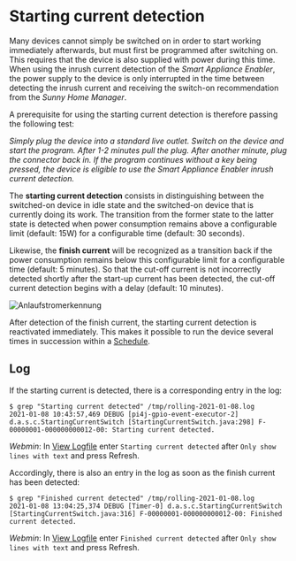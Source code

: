 # Starting current detection

Many devices cannot simply be switched on in order to start working immediately afterwards, but must first be programmed after switching on. This requires that the device is also supplied with power during this time. When using the inrush current detection of the *Smart Appliance Enabler*, the power supply to the device is only interrupted in the time between detecting the inrush current and receiving the switch-on recommendation from the *Sunny Home Manager*.

A prerequisite for using the starting current detection is therefore passing the following test:

_Simply plug the device into a standard live outlet. Switch on the device and start the program. After 1-2 minutes pull the plug. After another minute, plug the connector back in. If the program continues without a key being pressed, the device is eligible to use the *Smart Appliance Enabler* inrush current detection._

The **starting current detection** consists in distinguishing between the switched-on device in idle state and the switched-on device that is currently doing its work. The transition from the former state to the latter state is detected when power consumption remains above a configurable limit (default: 15W) for a configurable time (default: 30 seconds).

Likewise, the **finish current** will be recognized as a transition back if the power consumption remains below this configurable limit for a configurable time (default: 5 minutes). So that the cut-off current is not incorrectly detected shortly after the start-up current has been detected, the cut-off current detection begins with a delay (default: 10 minutes).

![Anlaufstromerkennung](../pics/fe/Anlaufstromerkennung.png)

After detection of the finish current, the starting current detection is reactivated immediately. This makes it possible to run the device several times in succession within a [Schedule](Schedules_EN.md).

## Log
If the starting current is detected, there is a corresponding entry in the log:

```console
$ grep "Starting current detected" /tmp/rolling-2021-01-08.log
2021-01-08 10:43:57,469 DEBUG [pi4j-gpio-event-executor-2] d.a.s.c.StartingCurrentSwitch [StartingCurrentSwitch.java:298] F-00000001-000000000012-00: Starting current detected.
```

*Webmin*: In [View Logfile](Logging_EN.md#user-content-webmin-logs) enter `Starting current detected` after `Only show lines with text` and press Refresh.

Accordingly, there is also an entry in the log as soon as the finish current has been detected:

```console
$ grep "Finished current detected" /tmp/rolling-2021-01-08.log
2021-01-08 13:04:25,374 DEBUG [Timer-0] d.a.s.c.StartingCurrentSwitch [StartingCurrentSwitch.java:316] F-00000001-000000000012-00: Finished current detected.
```

*Webmin*: In [View Logfile](Logging_EN.md#user-content-webmin-logs) enter `Finished current detected` after `Only show lines with text` and press Refresh.
